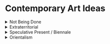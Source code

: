 # Contemporary Art Ideas
<details>
  <summary>Not Being Done</summary>

### Keywords
- quasi-survival
- de-animizer
- secular order / ideology
- biopolitics
- bio capital
- biopolitical (economy of time)
- memorials / museum
- purgatory
- legal "existence" 
- Younger than Jesus (exhibition)
- active agent
- In being / different modes of time 
- accumulation of "worth"
- objects of personal memory / temporary object embodiment 
- colonialist removal of object / de-animizer
- examples of forms/thinking/art as alternatives

### Exhibitions / Links / Works of Potential Interest
- [Physical Absence, Enduring Presence: Grief & Psychedelics](https://www.youtube.com/watch?v=ijXkYwuy-pw&ab_channel=POCPsychedelicCollective)
- [Younger than Jesus](https://archive.newmuseum.org/exhibitions/937)
- [The price of artists' work after death](https://www.artbusiness.com/postprice.html) 
- [Rodney McMillan: Against a Civic Death](https://vielmetter.com/exhibitions/2018-02-rodney-mcmillian-against-a-civic-death)
- [Cosmism](https://www.e-flux.com/announcements/139326/art-without-death-russian-cosmism)
- [James Luna, "Artifact Piece"](https://marabouatthemuseum.com/2019/01/31/james-luna-artifact-piece)
- [Territorial Agency: Oceans in Transformation](https://www.e-flux.com/announcements/341908/territorial-agencyoceans-in-transformation)
- [Taloi Havini - Reclamation was created collaboratively with her Hakö clan members](https://www.taloihavini.com/reclamation)

### Artist: Emily Jacir
- [Emily Jacir’s Where we come from & The power of her passport](https://publicdelivery.org/emily-jacir-where-we-come-from/)
- [Why I Don’t Talk About ‘The Body’: A Polemic, by Gordon Hall](https://monday-journal.com/why-i-dont-talk-about-the-body-a-polemic/)
- [Desire in Diaspora: Emily Jacir](https://www.sfmoma.org/artwork/2008.20.2.A-B/essay/desire-diaspora-emily-jacir)
- #### How do you relate a specific project of Emily Jacir’s to any or all of this week’s readings? Be specific, provide images, and/or use quotes.

</details>


<details>
  <summary>Extraterritorial</summary>

### Exhibitions / Links / Works of Potential Interest
- [A Conversation With Okwui Enwezor](https://vimeo.com/8662719)
- [Raqs Media Collective on their relationship with Okwui Enwezor and his battle with cancer](https://artcentron.com/2019/05/02/cancer-art-okwui-enwezor-slog)
- ["Thinking Historically in the Present," a final posthumous exhibition by Okwui Enwezor in 2021](https://www.nytimes.com/2019/11/03/arts/design/Okwui-Enwezor-Sharjah-Biennial.html#:~:text=the%20main%20story-,Final%20Exhibition%20by%20Okwui%20Enwezor%20Will%20Open%20in%202021%20in,at%20the%20age%20of%2055.)
- [Documenta 11](https://www.documenta.de/en/retrospective/documenta11)
- ["Post-North? Documenta11 and the Challenges of the 'Global' Exhibition](https://www.on-curating.org/issue-33-reader/post-north-documenta11-and-the-challenges-of-the-global-exhibition.html#.YCbXTBNKjOQ)
- ["An Insistence on Not Being Discouraged" African American Studies, Princeton University](https://aas.princeton.edu/news/aas21-podcast-episode-5-insistence-not-being-discouraged)
- [Enwezor_Okwui_2002_The_Black_Box.pdf](https://drive.google.com/file/d/1LWcNo6q7NpleJPXEFNMQf7COX2pien0r/view?usp=sharing)

### Artists: Raqs Media Collective, Fred Wilson
- #### [Raqs Media Collective](https://www.raqsmediacollective.net/)
  - [‘With Respect to Residue’: Raqs Media Collective, Decolonial Museum as UFO](http://www.thirdtext.org/forum-eaton-raqs)
  - [Aparajita Mukhopadhyay, Imperial Technology and ‘Native’ Agency.pdf](https://drive.google.com/file/d/1MuJ9ypgtwoNDTjBoEM3mJJfJRwL9SKbe/view?usp=sharing)
- #### [Fred Wilson](https://art21.org/read/fred-wilson-museums-and-collections)
  - [Mining the Museum](https://www.beautifultrouble.org/toolbox/#/tool/mining-the-museum)
  - [Excellent Resource Guide to Fred Wilson](https://libraryguides.saic.edu/VAP/wilson)
  - http://www.archivesandcreativepractice.com/fred-wilsonLinks
  - [‘There Is Meaning in Ugliness’: Watch Artist Fred Wilson Explain Why We Can’t Look Away From the Hideous Parts of History](https://news.artnet.com/exhibitions/fred-wilson-art21-1891946)
  - [‘Black Art: In the Absence of Light’ Reveals a History of Neglect and Triumph NYTimes on new HBO Series](https://www.nytimes.com/2021/02/08/arts/design/black-art-hbo-review.html)
</details>

<details>
  <summary>Speculative Present / Biennale</summary>
  
### Exhibitions / Links / Works of Potential Interest
- [Behind the Biennale: A Short History of the World’s Most Important Art Exhibition](https://vimeo.com/126659029)
- [The Globalization of Art and the "Biennials of Resistance: A History of the Biennials from the Periphery," by Oliver Marchart](https://www.on-curating.org/issue-46-reader/the-globalization-of-art-and-the-biennials-of-resistance-a-history-of-the-biennials-from-the-periphery.html#.YDlIZRNKjOQ)
- ["Extracts from How to Biennale! (The Manual)," by Shwetal A Patel, Sunil Manghani, and Robert E. D'Souza](https://www.on-curating.org/issue-39-reader/introduction.html#.YDlH-RNKjOQ)
- [Look at this interactive globe and database of biennialsLinks](https://www.biennialfoundation.org/network/biennial-map)
- [THE GLOBALIZATION OF ART AND THE “BIENNIALS OF RESISTANCE” A HISTORY OF THE BIENNIALS FROM THE PERIPHERY, OLIVER MARCHART.pdf](https://drive.google.com/file/d/1r4VJ2aIXrxwSzAz2KW-H8xvLO23kEl4s/view?usp=sharing)
- [Artnet News: Art Demystified: Biennials, ExplainedLinks](https://news.artnet.com/exhibitions/art-demystified-biennials-506903)
- [The Conversation: What is a Biennale?Links](https://theconversation.com/explainer-what-is-a-biennale-26516)
- [A new exhibition in Rotterdam uses the films of Trump’s former right-hand man to examine the visual art of propaganda](https://www.theguardian.com/us-news/2018/apr/21/steve-bannon-films-propaganda-art-rotterdam-exhibition)
- [On Curating: Survey Review and Considerations, statistics, graphs and maps of Biennales and Funding](https://www.on-curating.org/issue-39-reader/survey-review-and-considerations.html#.YD1ThhNKjOQ)
- [The All-Female Whitney Houston Biennial Is Back and Bigger Than Ever—and It’s Going Bi-Coastal (2019)](https://news.artnet.com/exhibitions/whitney-houston-biennial-2019-1497268)
- [artnet news: To Explore the Impact of Climate Change on Culture, the Curators of the Taipei Biennial Transformed Their Venue Into a Planetarium](https://news.artnet.com/exhibitions/taipei-biennial-2020-1927945)
- [Taipei BiennialLinks](https://www.taipeibiennial.org/2020/en-US) 
- [More on the curatorial process/arrangement of the team on eflux](https://www.e-flux.com/announcements/322957/taipei-biennial-2020you-and-i-don-t-live-on-the-same-planet)
- [Interview with the Curators](https://pluralartmag.com/2021/02/02/new-ecological-perspectives-at-the-taipei-biennial)
- [12th Taipei Biennial Rethinks Globalization](https://ocula.com/magazine/features/12th-taipei-biennial/?Accept-Charset=utf-8&Accept-Encoding=identity%2C+deflate%2C+compress%2C+gzip&Connection=close&Referer=https%3A%2F%2Fgooglebot.com&User-Agent=curl%2F7.289.0)

### Artists: Praba Pilar & Asco
- #### [Praba Pilar](https://www.prabapilar.com/larval-rock-stars)
  - [View the project Church of NBIC](https://www.prabapilar.com/church-of-nbic)
  - [Further and suggested reading of NBIC](https://www.multispecies-salon.org/pilar)
  - [ECO-POETICS FOR A PLURIVERSE IN TRANSIT](https://maifeminism.com/eco-poetics-for-a-pluriverse-in-transit/)
  - [Context / Writing by Praba Pilar on Enigma Symbiotica](http://sfonline.barnard.edu/traversing-technologies/praba-pilar-enigma-symbiotica/) 
  - [BOT I by Praba Pilar (reading)](https://csalateral.org/issue/2/bot-i-pilar)

- #### Asco
  - [No-Movies The Art of False Documents.pdf](https://drive.google.com/file/d/161cUXCCeMDAOIXQqi-AwDKPCPql5Gw8u/view?usp=sharing)
  - [Your Art Disgusts Me: Early Asco 1971-75](https://eastofborneo.org/articles/your-art-disgusts-me-early-asco-1971-75)
  - [LACMA UNFRAMED: ASCO No Movies](https://unframed.lacma.org/2011/11/09/asco%25e2%2580%2599s-no-movies)
  - [LA Times: 1968 East Side Walkouts](https://www.latimes.com/nation/la-na-1968-east-la-walkouts-20180301-htmlstory.html)
</details>

<details>
  <summary>Orientalism</summary>
  
  The "Now and Elsewhere" reading by Raqs Media Collective covered some media examples that depicted the complicated and complex relationship between orientalism, western hegemony, and capitalism as an exploration of dislocated notions of contemporaneity. An example from the 2000s would be Gwen Stefani's video ["Hollaback GirlLinks."](https://youtu.be/Kgjkth6BRRY) which uses multiple orientalist tropes that dislocate various cultures into a mishmash that reduces them to a backdrop of stylistic tropes. I want to emphasize the importance of looking at what such appropriations and representations suggest and what the underlying narrative is, as it has historical roots. These historical roots are further complicated through relationships of capitalism and media.

  ### Artist Project
  - ["Virtually Asian" by Bay Area-based artist Astria Suparak](https://astriasuparak.com/2021/02/02/virtually-asian)

  ### Related Readings + Links
  - [Orientalism in Disney Movies](https://storypower.criticsandbuilders.com/2020/04/14/orientalism-in-disney-movies)
  - [Anne Anlin Cheng, Ornamentalism, A Feminist Theory for the Yellow Woman.pdf](https://drive.google.com/file/d/1a80zax2zvOQoGKzAgvnvp2LCgiBxh830/view?usp=sharing)

  ### Artist: Morehshin Allahyari
  - [https://medium.com/digital-art-weekly/in-focus-morehshin-allahyari-807c8b3156c8](https://medium.com/digital-art-weekly/in-focus-morehshin-allahyari-807c8b3156c8)
  - [21st Century Digital ArtA COLLABORATIVE SURVEY OF DIGITAL ART MADE SINCE 2000](http://www.digiart21.org/)
  - [Morehshin Allahyari's website](http://www.morehshin.com/material-speculation-isis/)

</details>